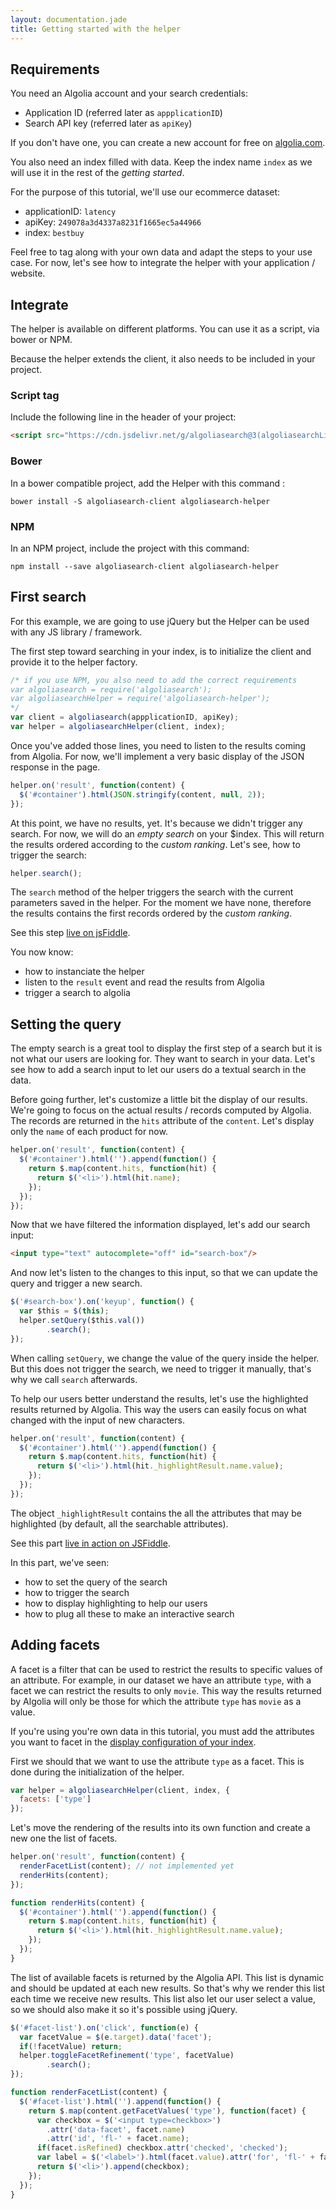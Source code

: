 ```yaml
---
layout: documentation.jade
title: Getting started with the helper
---
```


## Requirements

You need an Algolia account and your search credentials:
 - Application ID (referred later as `appplicationID`)
 - Search API key (referred later as `apiKey`)

If you don't have one, you can create a new account for free on [algolia.com](https://www.algolia.com/users/sign_up).

You also need an index filled with data. Keep the index name `index` as we will use it in the rest of the *getting started*.

For the purpose of this tutorial, we'll use our ecommerce dataset:
 - applicationID: `latency`
 - apiKey: `249078a3d4337a8231f1665ec5a44966`
 - index: `bestbuy`

Feel free to tag along with your own data and adapt the steps to your use case. For now, let's see how to integrate the helper with your application / website.

## Integrate 

The helper is available on different platforms. You can use it as a script, via bower or NPM.

Because the helper extends the client, it also needs to be included in your project.

### Script tag

Include the following line in the header of your project:

```html
<script src="https://cdn.jsdelivr.net/g/algoliasearch@3(algoliasearchLite.min.js),algoliasearch.helper@2"></script>`
```

### Bower

In a bower compatible project, add the Helper with this command :

`bower install -S algoliasearch-client algoliasearch-helper`

### NPM

In an NPM project, include the project with this command:

`npm install --save algoliasearch-client algoliasearch-helper`

## First search

For this example, we are going to use jQuery but the Helper can be used with any JS library / framework.

The first step toward searching in your index, is to initialize the client and provide it to the helper factory.

```javascript
/* if you use NPM, you also need to add the correct requirements
var algoliasearch = require('algoliasearch');
var algoliasearchHelper = require('algoliasearch-helper');
*/
var client = algoliasearch(appplicationID, apiKey);
var helper = algoliasearchHelper(client, index);
```

Once you've added those lines, you need to listen to the results coming from Algolia.
For now, we'll implement a very basic display of the JSON response in the page.

```javascript
helper.on('result', function(content) {
  $('#container').html(JSON.stringify(content, null, 2));
});
```

At this point, we have no results, yet. It's because we didn't trigger any search.
For now, we will do an *empty search* on your $index. This will return the results
ordered according to the *custom ranking*. Let's see, how to trigger the search:

```javascript
helper.search();
```

The `search` method of the helper triggers the search with the current parameters
saved in the helper. For the moment we have none, therefore the results contains
the first records ordered by the *custom ranking*.

See this step [live on jsFiddle](http://jsfiddle.net/gh/gist/jquery/2.2.4/0a8e77b2fd0694046e986e0138feb697/).

You now know:
 - how to instanciate the helper
 - listen to the `result` event and read the results from Algolia
 - trigger a search to algolia

## Setting the query

The empty search is a great tool to display the first step of a search but it
is not what our users are looking for. They want to search in your data. Let's
see how to add a search input to let our users do a textual search in the data.

Before going further, let's customize a little bit the display of our results.
We're going to focus on the actual results / records computed by Algolia. The
records are returned in the `hits` attribute of the `content`. Let's display
only the `name` of each product for now.

```javascript
helper.on('result', function(content) {
  $('#container').html('').append(function() {
    return $.map(content.hits, function(hit) {
      return $('<li>').html(hit.name);
    });
  });
});
```

Now that we have filtered the information displayed, let's add our search input:

```html
<input type="text" autocomplete="off" id="search-box"/>
```

And now let's listen to the changes to this input, so that we can update the query
and trigger a new search.

```javascript
$('#search-box').on('keyup', function() {
  var $this = $(this);
  helper.setQuery($this.val())
        .search();
});
```

When calling `setQuery`, we change the value of the query inside the helper.
But this does not trigger the search, we need to trigger it manually, that's
why we call `search` afterwards.

To help our users better understand the results, let's use the highlighted
results returned by Algolia. This way the users can easily focus on what changed
with the input of new characters.

```javascript
helper.on('result', function(content) {
  $('#container').html('').append(function() {
    return $.map(content.hits, function(hit) {
      return $('<li>').html(hit._highlightResult.name.value);
    });
  });
});
```

The object `_highlightResult` contains the all the attributes that may be highlighted
(by default, all the searchable attributes).

See this part [live in action on JSFiddle](http://jsfiddle.net/gh/gist/jquery/2.2.4/80e20fcda7f3894ade08eb2c3759516b/).

In this part, we've seen:
 - how to set the query of the search
 - how to trigger the search
 - how to display highlighting to help our users
 - how to plug all these to make an interactive search

## Adding facets

A facet is a filter that can be used to restrict the results to specific values
of an attribute. For example, in our dataset we have an attribute `type`, with
a facet we can restrict the results to only `movie`. This way the results returned
by Algolia will only be those for which the attribute `type` has `movie` as a value.

If you're using you're own data in this tutorial, you must add the attributes you
want to facet in the [display configuration of your index](https://www.algolia.com/explorer#?tab=display).

First we should that we want to use the attribute `type` as a facet. This is done
during the initialization of the helper.

```javascript
var helper = algoliasearchHelper(client, index, {
  facets: ['type']
});
```

Let's move the rendering of the results into its own function and create a new one
the list of facets.

```javascript
helper.on('result', function(content) {
  renderFacetList(content); // not implemented yet
  renderHits(content);
});

function renderHits(content) {
  $('#container').html('').append(function() {
    return $.map(content.hits, function(hit) {
      return $('<li>').html(hit._highlightResult.name.value);
    });
  });
}
```

The list of available facets is returned by the Algolia API. This list is dynamic
and should be updated at each new results. So that's why we render this list each
time we receive new results. This list also let our user select a value, so we should
also make it so it's possible using jQuery.

```javascript
$('#facet-list').on('click', function(e) {
  var facetValue = $(e.target).data('facet');  
  if(!facetValue) return;
  helper.toggleFacetRefinement('type', facetValue)
        .search();
});

function renderFacetList(content) {
  $('#facet-list').html('').append(function() {
    return $.map(content.getFacetValues('type'), function(facet) {
      var checkbox = $('<input type=checkbox>')
        .attr('data-facet', facet.name)
        .attr('id', 'fl-' + facet.name);
      if(facet.isRefined) checkbox.attr('checked', 'checked');
      var label = $('<label>').html(facet.value).attr('for', 'fl-' + facet.name);
      return $('<li>').append(checkbox);
    });
  });
}
```

